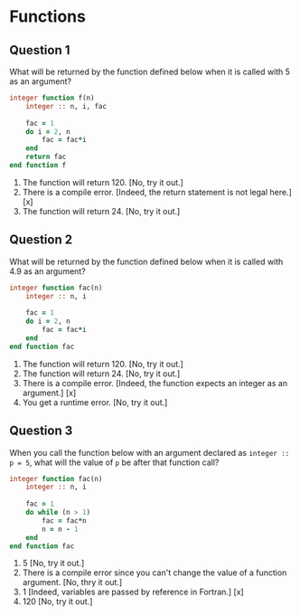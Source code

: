 # Functions

## Question 1

What will be returned by the function defined below when it is called with 5 as an argument?
~~~~fortran
integer function f(n)
    integer :: n, i, fac
    
    fac = 1
    do i = 2, n
        fac = fac*i
    end
    return fac
end function f
~~~~
1. The function will return 120. [No, try it out.]
1. There is a compile error. [Indeed, the return statement is not legal here.] [x]
1. The function will return 24. [No, try it out.]


## Question 2

What will be returned by the function defined below when it is called with 4.9 as an argument?
~~~~fortran
integer function fac(n)
    integer :: n, i
    
    fac = 1
    do i = 2, n
        fac = fac*i
    end
end function fac
~~~~
1. The function will return 120. [No, try it out.]
1. The function will return 24. [No, try it out.]
1. There is a compile error. [Indeed, the function expects an integer as an argument.] [x]
1. You get a runtime error. [No, try it out.]


## Question 3

When you call the function below with an argument declared as `integer :: p = 5`, what will the value of `p` be after that function call?
~~~~fortran
integer function fac(n)
    integer :: n, i
    
    fac = 1
    do while (n > 1)
        fac = fac*n
        n = n - 1
    end
end function fac
~~~~
1. 5 [No, try it out.]
1. There is a compile error since you can't change the value of a function argument. [No, thry it out.]
1. 1 [Indeed, variables are passed by reference in Fortran.] [x]
1. 120 [No, try it out.]
